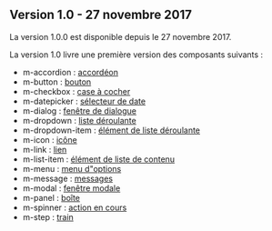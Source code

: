 <h2>Version 1.0 - 27 novembre 2017</h2>

La version <m-link mode="link" target="_blank" href='https://github.com/ulaval/modul-components/releases/tag/v1.0.0'>1.0.0</m-link> est disponible depuis le 27 novembre 2017.

La version 1.0 livre une première version des composants suivants&nbsp;:
  <ul class="m-u--bullet-list">
    <li>m-accordion : <a href="https://ulaval.github.io/modul/composants/contenu/m-accordion/portrait">accordéon</a></li>
    <li>m-button : <a href="https://ulaval.github.io/modul/composants/formulaires/m-button/portrait">bouton</a></li>
    <li>m-checkbox : <a href="https://ulaval.github.io/modul/composants/formulaires/m-checkbox/portrait">case à cocher</a></li>
    <li>m-datepicker : <a href="https://ulaval.github.io/modul/composants/formulaires/m-datepicker/portrait">sélecteur de date</a></li>
    <li>m-dialog : <a href="https://ulaval.github.io/modul/composants/communication/m-dialog/portrait">fenêtre de dialogue</a></li>
    <li>m-dropdown : <a href="https://ulaval.github.io/modul/composants/formulaires/m-dropdown/portrait">liste déroulante</a></li>
    <li>m-dropdown-item : <a href="https://ulaval.github.io/modul/composants/formulaires/m-dropdown-item/portrait">élément de liste déroulante</a></li>
    <li>m-icon : <a href="https://ulaval.github.io/modul/composants/indicateurs/m-icon/portrait">icône</a></li>
    <li>m-link : <a href="https://ulaval.github.io/modul/composants/navigation/m-link/portrait">lien</a></li>
    <li>m-list-item : <a href="https://ulaval.github.io/modul/m-list-item/portrait">élément de liste de contenu</a></li>
    <li>m-menu : <a href="https://ulaval.github.io/modul/composants/contenu/m-menu/portrait">menu d"options</a></li>
    <li>m-message : <a href="https://ulaval.github.io/modul/composants/communication/m-message/portrait">messages</a></li>
    <li>m-modal : <a href="https://ulaval.github.io/modul/composants/communication/m-modal/portrait">fenêtre modale</a></li>
    <li>m-panel : <a href="https://ulaval.github.io/modul/composants/disposition/m-panel/portrait">boîte</a></li>
    <li>m-spinner : <a href="https://ulaval.github.io/modul/composants/indicateurs/m-spinner/portrait">action en cours</a></li>
    <li>m-step : <a href="https://ulaval.github.io/modul/composants/disposition/m-step/portrait">train</a></li>
 </ul>